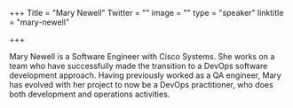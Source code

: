 +++
Title = "Mary Newell"
Twitter = ""
image = ""
type = "speaker"
linktitle = "mary-newell"

+++

<p>Mary Newell is a Software Engineer with Cisco Systems. She works on a team who have successfully made the transition to a DevOps software development approach. Having previously worked as a QA engineer, Mary has evolved with her project to now be a DevOps practitioner, who does both development and operations activities.<p>
